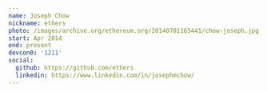 ```yaml
---
name: Joseph Chow
nickname: ethers
photo: /images/archive.org/ethereum.org/20140701165441/chow-joseph.jpg
start: Apr 2014
end: present
devcon0: '1211'
social:
  github: https://github.com/ethers
  linkedin: https://www.linkedin.com/in/josephmchow/
---
```


